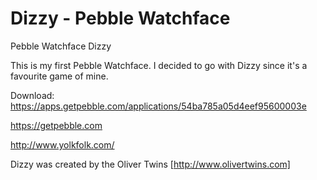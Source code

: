 Dizzy - Pebble Watchface
========================

Pebble Watchface Dizzy

This is my first Pebble Watchface. I decided to go with Dizzy since it's a favourite game of mine.

Download: https://apps.getpebble.com/applications/54ba785a05d4eef95600003e


https://getpebble.com

http://www.yolkfolk.com/

Dizzy was created by the Oliver Twins [http://www.olivertwins.com]
